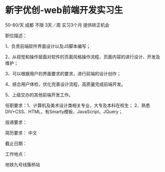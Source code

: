 # 新宇优创-web前端开发实习生

50-80/天 成都 不限 3天／周 实习3个月 提供转正机会

职位描述：

1、负责前端软件界面设计以及JS脚本编写；

2、从视觉和操作层面对软件的页面风格操作流程、页面内容的进行设计、开发及维护； 

3、可以根据用户的界面要求的要求，进行前端的设计创作； 

4、结合用户体检，优化完善设计流程，高质量完成前端开发。

5、上级交办的其他前端开发工作。   

 任职要求：1、计算机及美术设计类相关专业，大专及本科在校生； 2、熟悉DIV+CSS、HTML，有Smarty模板、JavaScript、JQuery；    

投递要求：

简历要求： 中文

截止日期：

工作地点：

地铁九号线簇桥站